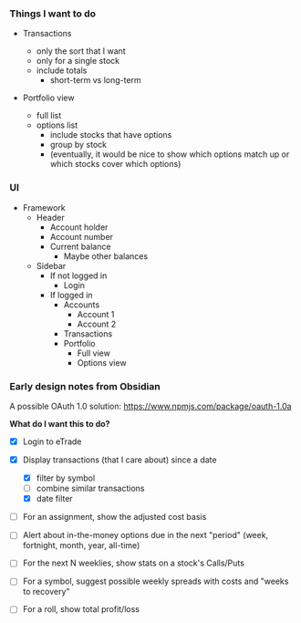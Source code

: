 ### Things I want to do

- Transactions
    - only the sort that I want
    - only for a single stock
    - include totals
        - short-term vs long-term

- Portfolio view
    - full list
    - options list
        - include stocks that have options
        - group by stock
        - (eventually, it would be nice to show which options match up or which stocks cover which options)

### UI

- Framework
    - Header
        - Account holder
        - Account number
        - Current balance
            - Maybe other balances
    - Sidebar
        - If not logged in
            - Login
        - If logged in
            - Accounts
                - Account 1
                - Account 2
            - Transactions
            - Portfolio
                - Full view
                - Options view

### Early design notes from Obsidian

A possible OAuth 1.0 solution: https://www.npmjs.com/package/oauth-1.0a

**What do I want this to do?**

- [x] Login to eTrade
- [x] Display transactions (that I care about) since a date
    - [x] filter by symbol
    - [ ] combine similar transactions
    - [x] date filter
- [ ] For an assignment, show the adjusted cost basis
- [ ] Alert about in-the-money options due in the next "period" (week, fortnight, month, year, all-time)
- [ ] For the next N weeklies, show stats on a stock's Calls/Puts
- [ ] For a symbol, suggest possible weekly spreads with costs and "weeks to recovery"
- [ ] For a roll, show total profit/loss


